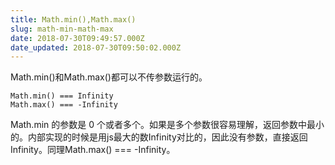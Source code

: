```yaml
---
title: Math.min(),Math.max()
slug: math-min-math-max
date: 2018-07-30T09:49:57.000Z
date_updated: 2018-07-30T09:50:02.000Z
---
```


Math.min()和Math.max()都可以不传参数运行的。

    Math.min() === Infinity
    Math.max() === -Infinity
    

Math.min 的参数是 0 个或者多个。如果是多个参数很容易理解，返回参数中最小的。内部实现的时候是用js最大的数Infinity对比的，因此没有参数，直接返回Infinity。同理Math.max() === -Infinity。
